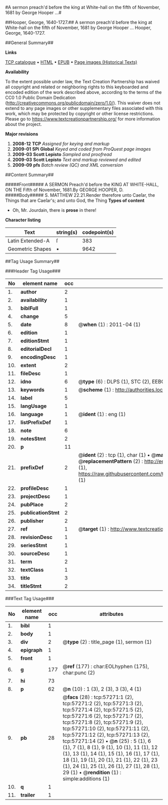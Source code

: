 #A sermon preach'd before the king at White-hall on the fifth of November, 1681 by George Hooper ...#

##Hooper, George, 1640-1727.##
A sermon preach'd before the king at White-hall on the fifth of November, 1681 by George Hooper ...
Hooper, George, 1640-1727.

##General Summary##

**Links**

[TCP catalogue](http://www.ota.ox.ac.uk/tcp/)  • 
[HTML](http://tei.it.ox.ac.uk/tcp/Texts-HTML/free/A44/A44415.html)  • 
[EPUB](http://tei.it.ox.ac.uk/tcp/Texts-EPUB/free/A44/A44415.epub) • 
[Page images (Historical Texts)](https://historicaltexts.jisc.ac.uk/eebo-12254122e)

**Availability**

To the extent possible under law, the Text Creation Partnership has waived all copyright and related or neighboring rights to this keyboarded and encoded edition of the work described above, according to the terms of the CC0 1.0 Public Domain Dedication (http://creativecommons.org/publicdomain/zero/1.0/). This waiver does not extend to any page images or other supplementary files associated with this work, which may be protected by copyright or other license restrictions. Please go to https://www.textcreationpartnership.org/ for more information about the project.

**Major revisions**

1. __2008-12__ __TCP__ *Assigned for keying and markup*
1. __2009-01__ __SPi Global__ *Keyed and coded from ProQuest page images*
1. __2009-03__ __Scott Lepisto__ *Sampled and proofread*
1. __2009-03__ __Scott Lepisto__ *Text and markup reviewed and edited*
1. __2009-09__ __pfs__ *Batch review (QC) and XML conversion*

##Content Summary##

#####Front#####
A SERMON Preach'd before the KING AT WHITE-HALL, ON THE Fifth of November, 1681.By GEORGE HOOPER, D.
#####Body#####
S. MATTHEW 22.21.Render therefore unto Caeſar, the Things that are Caeſar's; and unto God, the Thing
**Types of content**

  * Oh, Mr. Jourdain, there is **prose** in there!

**Character listing**


|Text|string(s)|codepoint(s)|
|---|---|---|
|Latin Extended-A|ſ|383|
|Geometric Shapes|▪|9642|

##Tag Usage Summary##

###Header Tag Usage###

|No|element name|occ|attributes|
|---|---|---|---|
|1.|__author__|2||
|2.|__availability__|1||
|3.|__biblFull__|1||
|4.|__change__|5||
|5.|__date__|8| @__when__ (1) : 2011-04 (1)|
|6.|__edition__|1||
|7.|__editionStmt__|1||
|8.|__editorialDecl__|1||
|9.|__encodingDesc__|1||
|10.|__extent__|2||
|11.|__fileDesc__|1||
|12.|__idno__|6| @__type__ (6) : DLPS (1), STC (2), EEBO-CITATION (1), OCLC (1), VID (1)|
|13.|__keywords__|1| @__scheme__ (1) : http://authorities.loc.gov/ (1)|
|14.|__label__|5||
|15.|__langUsage__|1||
|16.|__language__|1| @__ident__ (1) : eng (1)|
|17.|__listPrefixDef__|1||
|18.|__note__|6||
|19.|__notesStmt__|2||
|20.|__p__|11||
|21.|__prefixDef__|2| @__ident__ (2) : tcp (1), char (1)  •  @__matchPattern__ (2) : ([0-9\-]+):([0-9IVX]+) (1), (.+) (1)  •  @__replacementPattern__ (2) : http://eebo.chadwyck.com/downloadtiff?vid=$1&page=$2 (1), https://raw.githubusercontent.com/textcreationpartnership/Texts/master/tcpchars.xml#$1 (1)|
|22.|__profileDesc__|1||
|23.|__projectDesc__|1||
|24.|__pubPlace__|2||
|25.|__publicationStmt__|2||
|26.|__publisher__|2||
|27.|__ref__|1| @__target__ (1) : http://www.textcreationpartnership.org/docs/. (1)|
|28.|__revisionDesc__|1||
|29.|__seriesStmt__|1||
|30.|__sourceDesc__|1||
|31.|__term__|2||
|32.|__textClass__|1||
|33.|__title__|3||
|34.|__titleStmt__|2||


###Text Tag Usage###

|No|element name|occ|attributes|
|---|---|---|---|
|1.|__bibl__|1||
|2.|__body__|1||
|3.|__div__|2| @__type__ (2) : title_page (1), sermon (1)|
|4.|__epigraph__|1||
|5.|__front__|1||
|6.|__g__|177| @__ref__ (177) : char:EOLhyphen (175), char:punc (2)|
|7.|__hi__|73||
|8.|__p__|62| @__n__ (10) : 1 (3), 2 (3), 3 (3), 4 (1)|
|9.|__pb__|28| @__facs__ (28) : tcp:57271:1 (2), tcp:57271:2 (2), tcp:57271:3 (2), tcp:57271:4 (2), tcp:57271:5 (2), tcp:57271:6 (2), tcp:57271:7 (2), tcp:57271:8 (2), tcp:57271:9 (2), tcp:57271:10 (2), tcp:57271:11 (2), tcp:57271:12 (2), tcp:57271:13 (2), tcp:57271:14 (2)  •  @__n__ (25) : 5 (1), 6 (1), 7 (1), 8 (1), 9 (1), 10 (1), 11 (1), 12 (1), 13 (1), 14 (1), 15 (1), 16 (1), 17 (1), 18 (1), 19 (1), 20 (1), 21 (1), 22 (1), 23 (1), 24 (1), 25 (1), 26 (1), 27 (1), 28 (1), 29 (1)  •  @__rendition__ (1) : simple:additions (1)|
|10.|__q__|1||
|11.|__trailer__|1||
